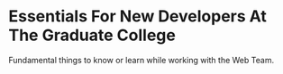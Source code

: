 # Essentials For New Developers At The Graduate College

Fundamental things to know or learn while working with the Web Team.
